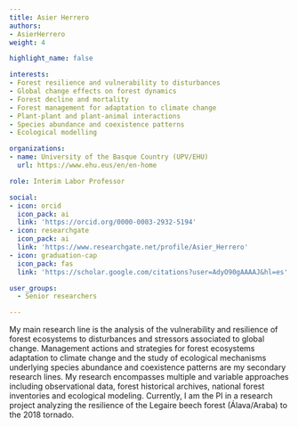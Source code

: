 ```yaml
---
title: Asier Herrero
authors:
- AsierHerrero
weight: 4

highlight_name: false

interests:
- Forest resilience and vulnerability to disturbances
- Global change effects on forest dynamics
- Forest decline and mortality
- Forest management for adaptation to climate change
- Plant-plant and plant-animal interactions
- Species abundance and coexistence patterns
- Ecological modelling

organizations:
- name: University of the Basque Country (UPV/EHU)
  url: https://www.ehu.eus/en/en-home

role: Interim Labor Professor

social:
- icon: orcid
  icon_pack: ai
  link: 'https://orcid.org/0000-0003-2932-5194'
- icon: researchgate
  icon_pack: ai
  link: 'https://www.researchgate.net/profile/Asier_Herrero'
- icon: graduation-cap
  icon_pack: fas
  link: 'https://scholar.google.com/citations?user=AdyO90gAAAAJ&hl=es'

user_groups: 
  - Senior researchers

---
```


My main research line is the analysis of the vulnerability and resilience of forest ecosystems to disturbances and stressors associated to global change. Management actions and strategies for forest ecosystems adaptation to climate change and the study of ecological mechanisms underlying species abundance and coexistence patterns are my secondary research lines. My research encompasses multiple and variable approaches including observational data, forest historical archives, national forest inventories and ecological modeling. Currently, I am the PI in a research project analyzing the resilience of the Legaire beech forest (Álava/Araba) to the 2018 tornado.

